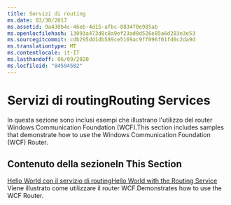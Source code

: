 ```yaml
---
title: Servizi di routing
ms.date: 03/30/2017
ms.assetid: 9a430b4c-46eb-4d15-afbc-8834f0e985ab
ms.openlocfilehash: 13093a473d8c8a9ef23ad8d526e85a6d283e3e53
ms.sourcegitcommit: cdb295dd1db589ce5169ac9ff096f01fd0c2da9d
ms.translationtype: MT
ms.contentlocale: it-IT
ms.lasthandoff: 06/09/2020
ms.locfileid: "84594582"
---
```

# <a name="routing-services"></a><span data-ttu-id="73d59-102">Servizi di routing</span><span class="sxs-lookup"><span data-stu-id="73d59-102">Routing Services</span></span>
<span data-ttu-id="73d59-103">In questa sezione sono inclusi esempi che illustrano l'utilizzo del router Windows Communication Foundation (WCF).</span><span class="sxs-lookup"><span data-stu-id="73d59-103">This section includes samples that demonstrate how to use the Windows Communication Foundation (WCF) Router.</span></span>  
  
## <a name="in-this-section"></a><span data-ttu-id="73d59-104">Contenuto della sezione</span><span class="sxs-lookup"><span data-stu-id="73d59-104">In This Section</span></span>  
 [<span data-ttu-id="73d59-105">Hello World con il servizio di routing</span><span class="sxs-lookup"><span data-stu-id="73d59-105">Hello World with the Routing Service</span></span>](hello-world-with-the-routing-service.md)  
 <span data-ttu-id="73d59-106">Viene illustrato come utilizzare il router WCF.</span><span class="sxs-lookup"><span data-stu-id="73d59-106">Demonstrates how to use the WCF Router.</span></span>
